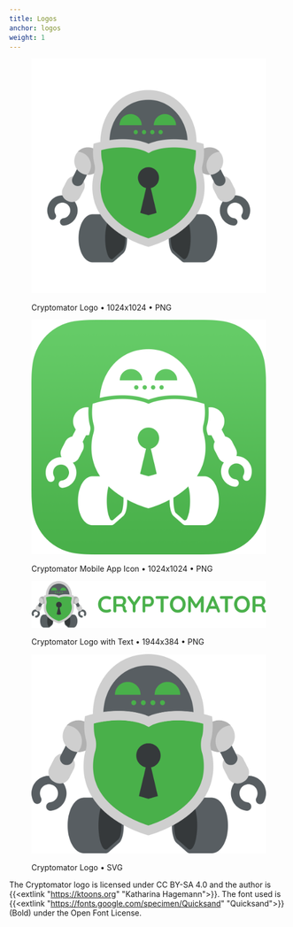 ```yaml
---
title: Logos
anchor: logos
weight: 1
---
```

<div class="flex flex-wrap -mx-3">
  <div class="w-full px-3 md:w-1/2 lg:w-1/4">
    <figure class="rounded shadow bg-white text-center p-2 mb-8">
      <a href="/presskit/cryptomator-logo.png"><img class="inline-block mb-2" src="/presskit/cryptomator-logo.png" alt="Cryptomator Logo"/></a>
      <figcaption>
        <p class="text-sm text-gray-500 mb-0">Cryptomator Logo • 1024x1024 • PNG</p>
      </figcaption>
    </figure>
  </div>
  <div class="w-full px-3 md:w-1/2 lg:w-1/4">
    <figure class="rounded shadow bg-white text-center p-2 mb-8">
      <a href="/presskit/cryptomator-app-icon.png"><img class="inline-block mb-2" src="/presskit/cryptomator-app-icon.png" alt="Cryptomator Mobile App Icon"/></a>
      <figcaption>
        <p class="text-sm text-gray-500 mb-0">Cryptomator Mobile App Icon • 1024x1024 • PNG</p>
      </figcaption>
    </figure>
  </div>
  <div class="w-full px-3 lg:w-1/2">
    <figure class="rounded shadow bg-white text-center p-2 mb-8">
      <a href="/presskit/cryptomator-logo-text.png"><img class="inline-block mb-2" src="/presskit/cryptomator-logo-text.png" alt="Cryptomator Logo with Text"/></a>
      <figcaption>
        <p class="text-sm text-gray-500 mb-0">Cryptomator Logo with Text • 1944x384 • PNG</p>
      </figcaption>
    </figure>
  </div>
  <div class="w-full px-3 md:w-1/2 lg:w-1/4">
    <figure class="rounded shadow bg-white text-center p-2 mb-8">
      <a href="/presskit/cryptomator-logo.svg"><img class="inline-block mb-2" src="/presskit/cryptomator-logo.svg" alt="Cryptomator Logo"/></a>
      <figcaption>
        <p class="text-sm text-gray-500 mb-0">Cryptomator Logo • SVG</p>
      </figcaption>
    </figure>
  </div>
</div>

The Cryptomator logo is licensed under CC BY-SA 4.0 and the author is {{<extlink "https://ktoons.org" "Katharina Hagemann">}}. The font used is {{<extlink "https://fonts.google.com/specimen/Quicksand" "Quicksand">}} (Bold) under the Open Font License.
